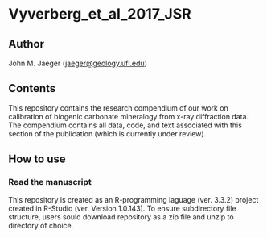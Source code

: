 # Vyverberg_et_al_2017_JSR

## Author
John M. Jaeger (jaeger@geology.ufl.edu)

## Contents
This repository contains the research compendium of our work on calibration of biogenic carbonate mineralogy from x-ray diffraction data. The compendium contains all data, code, and text associated with this section of the publication (which is currently under review).

## How to use
### Read the manuscript
This repository is created as an R-programming laguage (ver. 3.3.2) project created in R-Studio (ver. Version 1.0.143). To ensure subdirectory file structure, users sould download repository as a zip file and unzip to directory of choice. 
